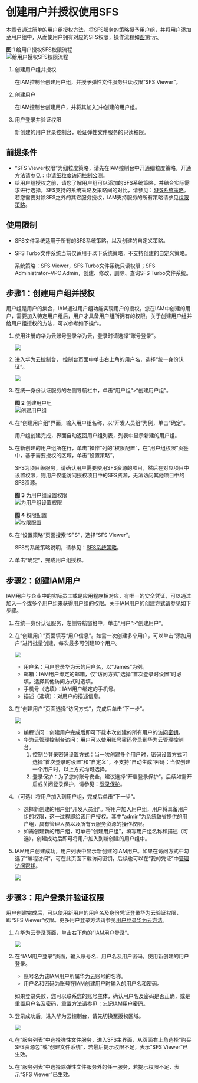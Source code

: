 # 创建用户并授权使用SFS<a name="sfs-01-00000020"></a>

本章节通过简单的用户组授权方法，将SFS服务的策略授予用户组，并将用户添加至用户组中，从而使用户拥有对应的SFS权限，操作流程如[图1](#fig625610403530)所示。

**图 1**  给用户授权SFS权限流程<a name="fig625610403530"></a>  
![](figures/给用户授权SFS权限流程.png "给用户授权SFS权限流程")

1.  <a name="li539812235120"></a>创建用户组并授权

    在IAM控制台创建用户组，并授予弹性文件服务只读权限“SFS Viewer”。

2.  创建用户

    在IAM控制台创建用户，并将其加入[1](#li539812235120)中创建的用户组。

3.  用户登录并验证权限

    新创建的用户登录控制台，验证弹性文件服务的只读权限。


## 前提条件<a name="section19578184675710"></a>

-   “SFS Viewer权限”为细粒度策略，请先在IAM控制台中开通细粒度策略，开通方法请参见：[申请细粒度访问控制公测](https://support.huaweicloud.com/usermanual-iam/iam_01_019.html)。
-   给用户组授权之前，请您了解用户组可以添加的SFS系统策略，并结合实际需求进行选择，SFS支持的系统策略及策略间的对比，请参见：[SFS系统策略](https://support.huaweicloud.com/productdesc-sfs/sfs-01-00000003.html)。若您需要对除SFS之外的其它服务授权，IAM支持服务的所有策略请参见[权限策略](https://support.huaweicloud.com/usermanual-permissions/zh-cn_topic_0063498930.html)。

## 使用限制<a name="section1016916187178"></a>

-   SFS文件系统适用于所有的SFS系统策略，以及创建的自定义策略。
-   SFS Turbo文件系统当前仅适用于以下系统策略，不支持创建的自定义策略。

    系统策略：SFS Viewer，SFS Turbo文件系统只读权限；SFS Administrator+VPC Admin，创建、修改、删除、查询SFS Turbo文件系统。


## 步骤1：创建用户组并授权<a name="section172731148153615"></a>

用户组是用户的集合，IAM通过用户组功能实现用户的授权。您在IAM中创建的用户，需要加入特定用户组后，用户才具备用户组所拥有的权限。关于创建用户组并给用户组授权的方法，可以参考如下操作。

1.  使用注册的华为云账号登录华为云，登录时请选择“账号登录”。

    ![](figures/中国站登录.png)

2.  进入华为云控制台， 控制台页面中单击右上角的用户名，选择“统一身份认证”。

    ![](figures/进入IAM.png)

3.  在统一身份认证服务的左侧导航栏中，单击“用户组”\>“创建用户组”。

    **图 2**  创建用户组<a name="fig1830616184164"></a>  
    ![](figures/创建用户组.png "创建用户组")

4.  在“创建用户组”界面，输入用户组名称，以“开发人员组”为例，单击“确定”。

    用户组创建完成，界面自动返回用户组列表，列表中显示新建的用户组。

5.  在新创建的用户组所在行，单击“操作”列的“权限配置”，在“用户组权限”页签中，基于需要授权的区域，单击“设置策略”。

    SFS为项目级服务，请确认用户需要使用SFS资源的项目，然后在对应项目中设置权限，则用户仅能访问授权项目中的SFS资源，无法访问其他项目中的SFS资源。

    **图 3**  为用户组设置权限<a name="fig178607582814"></a>  
    ![](figures/为用户组设置权限.png "为用户组设置权限")

    **图 4**  权限配置<a name="fig250314376542"></a>  
    ![](figures/权限配置.png "权限配置")

6.  在“设置策略”页面搜索“SFS”，选择“SFS Viewer”。

    SFS的系统策略说明，请参见：[SFS系统策略](https://support.huaweicloud.com/productdesc-sfs/sfs-01-00000003.html)。

7.  单击“确定”，完成用户组授权。

## 步骤2：创建IAM用户<a name="section41075010412"></a>

IAM用户与企业中的实际员工或是应用程序相对应，有唯一的安全凭证，可以通过加入一个或多个用户组来获得用户组的权限。关于IAM用户的创建方式请参见如下步骤。

1.  在统一身份认证服务，左侧导航窗格中，单击“用户”\>“创建用户”。
2.  在“创建用户”页面填写“用户信息”。如需一次创建多个用户，可以单击“添加用户”进行批量创建，每次最多可创建10个用户。

    ![](figures/创建用户.png)

    -   用户名：用户登录华为云的用户名，以“James”为例。
    -   邮箱：IAM用户绑定的邮箱，仅“访问方式”选择“首次登录时设置”时必填，选择其他访问方式时选填。
    -   手机号（选填）：IAM用户绑定的手机号。
    -   描述（选填）：对用户的描述信息。

3.  在“创建用户”页面选择“访问方式”，完成后单击“下一步”。

    ![](figures/创建用户-访问方式.png)

    -   编程访问：创建用户完成后即可下载本次创建的所有用户的[访问密钥](https://support.huaweicloud.com/usermanual-ca/zh-cn_topic_0046606340.html)。
    -   华为云管理控制台访问：用户可以使用账号密码登录到华为云管理控制台。
        1.  控制台登录密码设置方式：当一次创建多个用户时，密码设置方式可选择“首次登录时设置”和“自定义”，不支持“自动生成”密码；当仅创建一个用户时，以上方式均可选择。
        2.  登录保护：为了您的账号安全，建议选择“开启登录保护”。后续如需开启或关闭登录保护，请参见：[登录保护](https://support.huaweicloud.com/usermanual-iam/zh-cn_topic_0079477316.html)。

4.  （可选）将用户加入到用户组，完成后单击“下一步”。
    -   选择新创建的用户组“开发人员组”。将用户加入用户组，用户将具备用户组的权限，这一过程即给该用户授权。其中“admin”为系统缺省提供的用户组，具有管理人员以及所有云服务资源的操作权限。
    -   如需创建新的用户组，可单击“创建用户组”，填写用户组名称和描述（可选），创建成功后即可将用户加入到新创建的用户组中。

5.  IAM用户创建成功，用户列表中显示新创建的IAM用户。如果在访问方式中勾选了“编程访问”，可在此页面下载访问密钥，后续也可以在“我的凭证”中[管理访问密钥](https://support.huaweicloud.com/usermanual-ca/zh-cn_topic_0046606340.html)。

    ![](figures/用户创建成功.png)


## 步骤3：用户登录并验证权限<a name="section62161501889"></a>

用户创建完成后，可以使用新用户的用户名及身份凭证登录华为云验证权限，即“SFS Viewer”权限。更多用户登录方法请参见[用户登录华为云方法](https://support.huaweicloud.com/qs-iam/iam_01_0031.html#section2)。

1.  在华为云登录页面，单击右下角的“IAM用户登录”。

    ![](figures/IAM用户中国站.png)

2.  在“IAM用户登录”页面，输入账号名、用户名及用户密码，使用新创建的用户登录。

    -   账号名为该IAM用户所属华为云账号的名称。
    -   用户名和密码为账号在IAM创建用户时输入的用户名和密码。

    如果登录失败，您可以联系您的账号主体，确认用户名及密码是否正确，或是重置用户名及密码，重置方法请参见：[忘记IAM用户密码](https://support.huaweicloud.com/iam_faq/iam_01_0314.html#section1)。

3.  登录成功后，进入华为云控制台，请先切换至授权区域。

    ![](figures/北京四.png)

4.  在“服务列表”中选择弹性文件服务，进入SFS主界面，从页面右上角选择“购买SFS资源包”或“创建文件系统”，若最后提示权限不足，表示“SFS Viewer”已生效。
5.  在“服务列表”中选择除弹性文件服务外的任一服务，若提示权限不足，表示“SFS Viewer”已生效。

